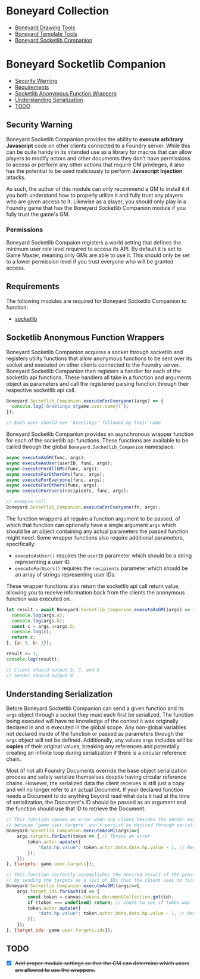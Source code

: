 # Boneyard Collection
- [Boneyard Drawing Tools](https://github.com/operation404/boneyard-drawing-tools)
- [Boneyard Template Tools](https://github.com/operation404/boneyard-template-tools)
- [Boneyard Socketlib Companion](https://github.com/operation404/boneyard-socketlib-companion)

# Boneyard Socketlib Companion
- [Security Warning](#security-warning)
- [Requirements](#requirements)
- [Socketlib Anonymous Function Wrappers](#socketlib-anonymous-function-wrappers)
- [Understanding Serialization](#understanding-serialization)
- [TODO](#todo)

## Security Warning
Boneyard Socketlib Companion provides the ability to **execute arbitrary Javascript** code on other clients connected to a Foundry server. While this can be quite handy in its intended use as a library for macros that can allow players to modify actors and other documents they don't have permissions to access or perform any other actions that require GM privileges, it also has the potential to be used maliciously to perform **Javascript Injection** attacks. 

As such, the author of this module can only recommend a GM to install it if you both understand how to properly utilize it and fully trust any players who are given access to it. Likewise as a player, you should only play in a Foundry game that has the Boneyard Socketlib Companion module if you fully trust the game's GM.

### Permissions
Boneyard Socketlib Compaion registers a world setting that defines the minimum user role level required to access its API. By default it is set to Game Master, meaning only GMs are able to use it. This should only be set to a lower permission level if you trust everyone who will be granted access.

## Requirements
The following modules are required for Boneyard Socketlib Companion to function:
* [socketlib](https://github.com/manuelVo/foundryvtt-socketlib)

## Socketlib Anonymous Function Wrappers
Boneyard Socketlib Companion acquires a socket through socketlib and registers utility functions that allow anonymous functions to be sent over its socket and executed on other clients connected to the Foundry server. Boneyard Socketlib Companion then registers a handler for each of the socketlib api functions. These handlers all take in a function and arguments object as parameters and call the registered parsing function through their respective socketlib api call.

```js
Boneyard.Socketlib_Companion.executeForEveryone((args) => {
  console.log(`Greetings ${game.user.name}!`);
});

// Each user should see 'Greetings' followed by their name
```

Boneyard Socketlib Companion provides an asynchronous wrapper function for each of the socketlib api functions. These functions are available to be called through the global `Boneyard.Socketlib_Companion` namespace. 

```js
async executeAsGM(func, args);
async executeAsUser(userID, func, args);
async executeForAllGMs(func, args);
async executeForOtherGMs(func, args);
async executeForEveryone(func, args);
async executeForOthers(func, args);
async executeForUsers(recipients, func, args);

// example call
Boneyard.Socketlib_Companion.executeForEveryone(fn, args);
```

The function wrappers all require a function argument to be passed, of which that function can optionally have a single argument `args` which should be an object containing any actual parameters the passed function might need. Some wrapper functions also require additional parameters, specifically:
- `executeAsUser()` requires the `userID` parameter which should be a string representing a user ID.
- `executeForUsers()` requires the `recipients` parameter which should be an array of strings representing user IDs.

These wrapper functions also return the socketlib api call return value, allowing you to receive information back from the clients the anonymous function was executed on.

```js
let result = await Boneyard.Socketlib_Companion.executeAsGM((args) => {
  console.log(args.a);
  console.log(args.b);
  const c = args.a+args.b;
  console.log(c);
  return c;
}, {a: 5, b: 3});

result += 1;
console.log(result);

// Client should output 5, 3, and 8
// Sender should output 9
```

## Understanding Serialization
Before Boneyard Socketlib Companion can send a given function and its `args` object through a socket they must each first be serialized. The function being executed will have no knowledge of the context it was originally declared in and is executed in the global scope. Any non-global variables not declared inside of the function or passed as parameters through the `args` object will not be defined. Additionally, any values `args` includes will be **copies** of their original values, breaking any references and potentially creating an infinite loop during serialization if there is a circular reference chain. 

Most (if not all) Foundry Documents override the base object serialization process and safely serialize themselves despite having circular reference chains. However, the serialized data the client receives is still just a copy and will no longer refer to an actual Document. If your declared function needs a Document to do anything beyond read what data it had at the time of serialization, the Document's ID should be passed as an argument and the function should use that ID to retrieve the Document.

```js
// This function causes an error when any client besides the sender executes it
// because 'game.user.targers' won't persist as desired through serialization
Boneyard.Socketlib_Companion.executeAsGM((args)=>{
    args.targets.forEach(token => { // Throws an error
        token.actor.update({
            "data.hp.value": token.actor.data.data.hp.value - 1, // Reduce target hp by 1
        });
    });
}, {targets: game.user.targets});

// This function correctly accomplishes the desired result of the previous example
// by sending the targets as a list of IDs that the client uses to find the tokens
Boneyard.Socketlib_Companion.executeAsGM((args)=>{
    args.target_ids.forEach(id => {
        const token = canvas.tokens.documentCollection.get(id);
        if (token === undefined) return; // Check to see if token was found
        token.actor.update({
            "data.hp.value": token.actor.data.data.hp.value - 1, // Reduce target hp by 1
        });
    });
}, {target_ids: game.user.targets.ids});
```

## TODO
- [x] ~~Add proper module settings so that the GM can determine which users are allowed to use the wrappers.~~

